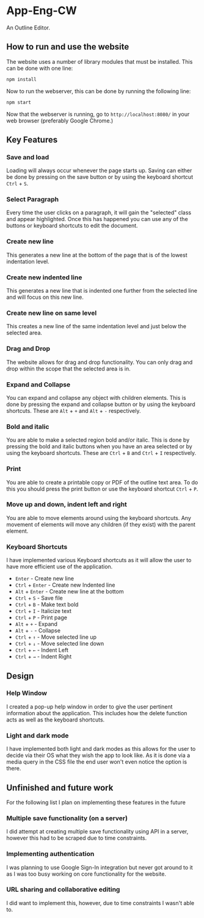 # App-Eng-CW
An Outline Editor.

## How to run and use the website
The website uses a number of library modules that must be installed. This can be done with one line:
```bash
npm install
```
Now to run the webserver, this can be done by running the following line:
```bash
npm start
```
Now that the webserver is running, go to `http://localhost:8080/` in your web browser (preferably Google Chrome.)
## Key Features

### Save and load
Loading will always occur whenever the page starts up.
Saving can either be done by pressing on the save button or by using the keyboard shortcut `Ctrl` + `S`.

### Select Paragraph
Every time the user clicks on a paragraph, it will gain the "selected" class and appear highlighted. Once this has happened you can use any of the buttons or keyboard shortcuts to edit the document.

### Create new line
This generates a new line at the bottom of the page that is of the lowest indentation level.

### Create new indented line 
This generates a new line that is indented one further from the selected line and will focus on this new line.

### Create new line on same level 
This creates a new line of the same indentation level and just below the selected area.

### Drag and Drop
The website allows for drag and drop functionality.
You can only drag and drop within the scope that the selected area is in.

### Expand and Collapse
You can expand and collapse any object with children elements.
This is done by pressing the expand and collapse button or by using the keyboard shortcuts. These are `Alt` + `+` and `Alt` + `-` respectively.

### Bold and italic 
You are able to make a selected region bold and/or italic.
This is done by pressing the bold and italic buttons when you have an area selected or by using the keyboard shortcuts. These are `Ctrl` + `B` and `Ctrl` + `I` respectively.


### Print
You are able to create a printable copy or PDF of the outline text area.
To do this you should press the print button or use the keyboard shortcut `Ctrl` + `P`.

### Move up and down, indent left and right
You are able to move elements around using the keyboard shortcuts. 
Any movement of elements will move any children (if they exist) with the parent element. 

### Keyboard Shortcuts
I have implemented various Keyboard shortcuts as it will allow the user to have more efficient use of the application.

* `Enter` - Create new line
* `Ctrl` + `Enter` - Create new Indented line
* `Alt` + `Enter` - Create new line at the bottom
* `Ctrl` + `S` - Save file
* `Ctrl` + `B` - Make text bold
* `Ctrl` + `I` - Italicize text
* `Ctrl` + `P` - Print page
* `Alt` + `+` - Expand
* `Alt` + `-` - Collapse
* `Ctrl` + `↑` - Move selected line up
* `Ctrl` + `↓` - Move selected line down
* `Ctrl` + `←` - Indent Left
* `Ctrl` + `→` - Indent Right

## Design

### Help Window
I created a pop-up help window in order to give the user pertinent information about the application. This includes how the delete function acts as well as the keyboard shortcuts.

### Light and dark mode
I have implemented both light and dark modes as this allows for the user to decide via their OS what they wish the app to look like.
As it is done via a media query in the CSS file the end user won't even notice the option is there.

## Unfinished and future work
For the following list I plan on implementing these features in the future

### Multiple save functionality (on a server)
I did attempt at creating multiple save functionality using API in a server, however this had to be scraped due to time constraints. 

### Implementing authentication
I was planning to use Google Sign-In integration but never got around to it as I was too busy working on core functionality for the website.

### URL sharing and collaborative editing
I did want to implement this, however, due to time constraints I wasn't able to.
